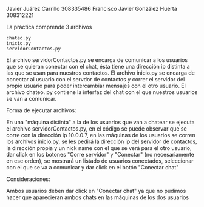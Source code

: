 Javier Juárez Carrillo				308335486
Francisco Javier González Huerta	308312221

La práctica comprende 3 archivos

	chateo.py
	inicio.py
	servidorContactos.py

El archivo servidorContactos.py se encarga de comunicar a los
usuarios que se quieran conectar con el chat, ésta tiene una 
dirección ip distinta a las que se usan para nuestros contactos. 
El archivo inicio.py se encarga de conectar al usuario con el 
servdor de contactos y correr el servidor del propio usuario para 
poder intercambiar mensajes con el otro usuario. El archivo chateo.
py contiene la interfaz del chat con el que nuestros usuarios se 
van a comunicar.

Forma de ejecutar archivos:

En una "máquina distinta" a la de los usuarios que van a chatear
se ejecuta el archivo servidorContactos.py, en el código se puede
observar que se corre con la dirección ip 10.0.0.7, en las máquinas
de los usuarios se corren los archivos inicio.py, se les pedirá
la dirección ip del servidor de contactos, la dirección propia y un
nick name con el que se verá para el otro usuario, dar click en los
botones "Corre servidor" y "Conectar" (no necesariamente en ese
orden), se mostrará un listado de usuarios conectados, seleccionar
con el que se va a comunicar y dar click en el botón "Conectar
chat"

Consideraciones:

Ambos usuarios deben dar click en "Conectar chat" ya que no pudimos
hacer que aparecieran ambos chats en las máquinas de los dos
usuarios